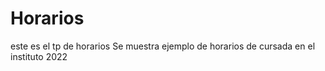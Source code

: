 # Horarios
este es el tp de horarios
Se muestra ejemplo de horarios de cursada en el instituto 2022
